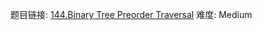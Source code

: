 题目链接: [144.Binary Tree Preorder Traversal][1]
难度: Medium

[1]: https://leetcode.com/problems/binary-tree-preorder-traversal/